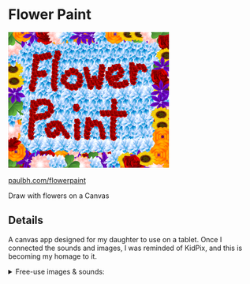 <h1>Flower Paint</h1>

<img src="https://raw.githubusercontent.com/PaulB-H/flowerpaint/main/images/readme2.PNG" alt="" >

<a href="https://paulbh.com/flowerpaint" target="_blank">paulbh.com/flowerpaint</a>

<p>Draw with flowers on a Canvas</p>

<h2>Details</h2>
<p>A canvas app designed for my daughter to use on a tablet. Once I connected the sounds and images, I was reminded of KidPix, and this is becoming my homage to it.</p>

<details>
  <summary>Free-use images & sounds:</summary>

  <pre>Images:

  [https://openclipart.org/detail/191422/purple-lilyk](https://openclipart.org/detail/191422/purple-lily)
  [https://openclipart.org/detail/194459/orange-flower](https://openclipart.org/detail/194459/orange-flower)
  [https://openclipart.org/detail/294851/sunflower](https://openclipart.org/detail/294851/sunflower)
  [https://openclipart.org/detail/202513/raseone-rose-red-2](https://openclipart.org/detail/202513/raseone-rose-red-2)
  [https://openclipart.org/detail/192977/pink-flower](https://openclipart.org/detail/192977/pink-flower)
  [https://openclipart.org/detail/167946/clover-ns](https://openclipart.org/detail/167946/clover-ns)
  [https://openclipart.org/detail/266284/blue-flower](https://openclipart.org/detail/266284/blue-flower)
  
  Sounds:
  [pop: https://freesound.org/people/supersound23/sounds/372182/](https://freesound.org/people/supersound23/sounds/372182/)
  [cartoon pop: https://freesound.org/people/unfa/sounds/245646/](https://freesound.org/people/unfa/sounds/245646/)
  [synth glide: https://freesound.org/people/nomiqbomi/sounds/578659/](https://freesound.org/people/nomiqbomi/sounds/578659/)
  [hover: https://freesound.org/people/plasterbrain/sounds/237422/](https://freesound.org/people/plasterbrain/sounds/237422/)
  [crow: https://freesound.org/people/Jofae/sounds/361470/](https://freesound.org/people/Jofae/sounds/361470/)
  [retro laser: https://freesound.org/people/MATRIXXX_/sounds/414888/](https://freesound.org/people/MATRIXXX_/sounds/414888/)
  [sci-fi ui: https://freesound.org/people/Jofae/sounds/367997/](https://freesound.org/people/Jofae/sounds/367997/)</pre>

</details>
